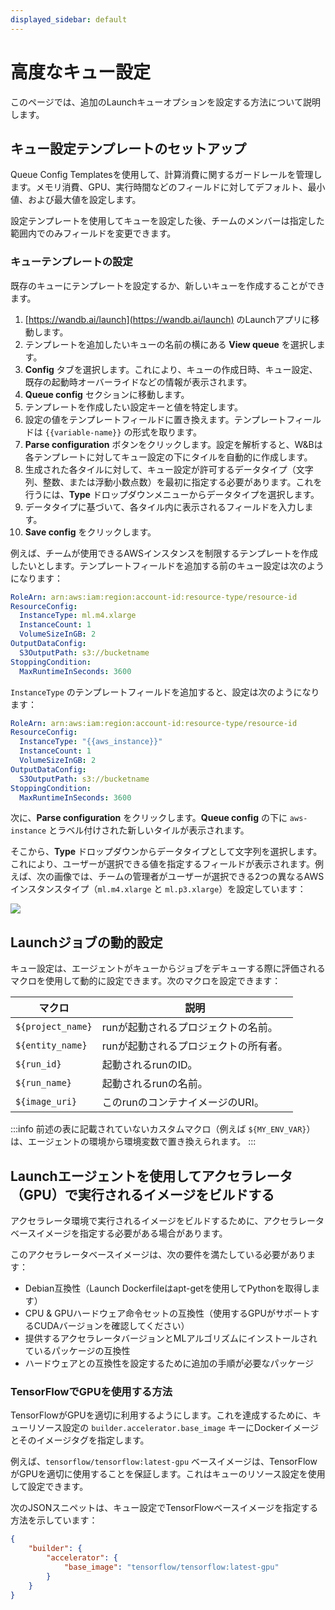 ```yaml
---
displayed_sidebar: default
---
```


# 高度なキュー設定
このページでは、追加のLaunchキューオプションを設定する方法について説明します。

## キュー設定テンプレートのセットアップ
Queue Config Templatesを使用して、計算消費に関するガードレールを管理します。メモリ消費、GPU、実行時間などのフィールドに対してデフォルト、最小値、および最大値を設定します。

設定テンプレートを使用してキューを設定した後、チームのメンバーは指定した範囲内でのみフィールドを変更できます。

### キューテンプレートの設定
既存のキューにテンプレートを設定するか、新しいキューを作成することができます。

1. [https://wandb.ai/launch](https://wandb.ai/launch) のLaunchアプリに移動します。
2. テンプレートを追加したいキューの名前の横にある **View queue** を選択します。
3. **Config** タブを選択します。これにより、キューの作成日時、キュー設定、既存の起動時オーバーライドなどの情報が表示されます。
4. **Queue config** セクションに移動します。
5. テンプレートを作成したい設定キーと値を特定します。
6. 設定の値をテンプレートフィールドに置き換えます。テンプレートフィールドは `{{variable-name}}` の形式を取ります。
7. **Parse configuration** ボタンをクリックします。設定を解析すると、W&Bは各テンプレートに対してキュー設定の下にタイルを自動的に作成します。
8. 生成された各タイルに対して、キュー設定が許可するデータタイプ（文字列、整数、または浮動小数点数）を最初に指定する必要があります。これを行うには、**Type** ドロップダウンメニューからデータタイプを選択します。
9. データタイプに基づいて、各タイル内に表示されるフィールドを入力します。
10. **Save config** をクリックします。

例えば、チームが使用できるAWSインスタンスを制限するテンプレートを作成したいとします。テンプレートフィールドを追加する前のキュー設定は次のようになります：

```yaml title="launch config"
RoleArn: arn:aws:iam:region:account-id:resource-type/resource-id
ResourceConfig:
  InstanceType: ml.m4.xlarge
  InstanceCount: 1
  VolumeSizeInGB: 2
OutputDataConfig:
  S3OutputPath: s3://bucketname
StoppingCondition:
  MaxRuntimeInSeconds: 3600
```

`InstanceType` のテンプレートフィールドを追加すると、設定は次のようになります：

```yaml title="launch config"
RoleArn: arn:aws:iam:region:account-id:resource-type/resource-id
ResourceConfig:
  InstanceType: "{{aws_instance}}"
  InstanceCount: 1
  VolumeSizeInGB: 2
OutputDataConfig:
  S3OutputPath: s3://bucketname
StoppingCondition:
  MaxRuntimeInSeconds: 3600
```

次に、**Parse configuration** をクリックします。**Queue config** の下に `aws-instance` とラベル付けされた新しいタイルが表示されます。

そこから、**Type** ドロップダウンからデータタイプとして文字列を選択します。これにより、ユーザーが選択できる値を指定するフィールドが表示されます。例えば、次の画像では、チームの管理者がユーザーが選択できる2つの異なるAWSインスタンスタイプ（`ml.m4.xlarge` と `ml.p3.xlarge`）を設定しています：

![](/images/launch/aws_template_example.png)

## Launchジョブの動的設定
キュー設定は、エージェントがキューからジョブをデキューする際に評価されるマクロを使用して動的に設定できます。次のマクロを設定できます：

| マクロ             | 説明                                                   |
|-------------------|-------------------------------------------------------|
| `${project_name}` | runが起動されるプロジェクトの名前。                   |
| `${entity_name}`  | runが起動されるプロジェクトの所有者。                 |
| `${run_id}`       | 起動されるrunのID。                                   |
| `${run_name}`     | 起動されるrunの名前。                                 |
| `${image_uri}`    | このrunのコンテナイメージのURI。                       |

:::info
前述の表に記載されていないカスタムマクロ（例えば `${MY_ENV_VAR}`）は、エージェントの環境から環境変数で置き換えられます。
:::

## Launchエージェントを使用してアクセラレータ（GPU）で実行されるイメージをビルドする
アクセラレータ環境で実行されるイメージをビルドするために、アクセラレータベースイメージを指定する必要がある場合があります。

このアクセラレータベースイメージは、次の要件を満たしている必要があります：

- Debian互換性（Launch Dockerfileはapt-getを使用してPythonを取得します）
- CPU & GPUハードウェア命令セットの互換性（使用するGPUがサポートするCUDAバージョンを確認してください）
- 提供するアクセラレータバージョンとMLアルゴリズムにインストールされているパッケージの互換性
- ハードウェアとの互換性を設定するために追加の手順が必要なパッケージ

### TensorFlowでGPUを使用する方法

TensorFlowがGPUを適切に利用するようにします。これを達成するために、キューリソース設定の `builder.accelerator.base_image` キーにDockerイメージとそのイメージタグを指定します。

例えば、`tensorflow/tensorflow:latest-gpu` ベースイメージは、TensorFlowがGPUを適切に使用することを保証します。これはキューのリソース設定を使用して設定できます。

次のJSONスニペットは、キュー設定でTensorFlowベースイメージを指定する方法を示しています：

```json title="Queue config"
{
    "builder": {
        "accelerator": {
            "base_image": "tensorflow/tensorflow:latest-gpu"
        }
    }
}
```